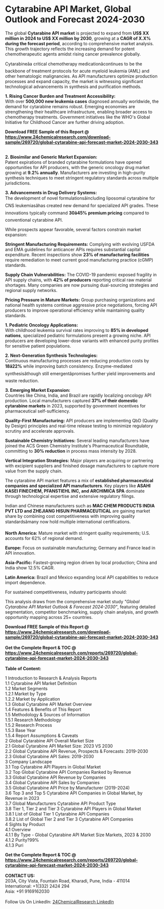 <h1>Cytarabine API Market, Global Outlook and Forecast 2024-2030</h1><p>The global <strong>Cytarabine API market</strong> is projected to expand from <strong>US$ XX million in 2024 to US$ XX million by 2030</strong>, growing at a <strong>CAGR of X.X% during the forecast period</strong>, according to comprehensive market analysis. This growth trajectory reflects the increasing demand for potent chemotherapeutic agents amidst rising cancer prevalence globally.</p><p>Cytarabineâa critical chemotherapy medicationâcontinues to be the backbone of treatment protocols for acute myeloid leukemia (AML) and other hematologic malignancies. As API manufacturers optimize production processes and expand capacity, the market is witnessing significant technological advancements in synthesis and purification methods.</p><p><strong>1. Rising Cancer Burden and Treatment Accessibility:</strong><br>
With over <strong>500,000 new leukemia cases</strong> diagnosed annually worldwide, the demand for cytarabine remains robust. Emerging economies are strengthening their healthcare infrastructure, enabling broader access to chemotherapy treatments. Government initiatives like the WHO's Global Initiative for Childhood Cancer are further driving adoption.</p><div><b>Download FREE Sample of this Report @ 
            <a href="https://www.24chemicalresearch.com/download-sample/269720/global-cytarabine-api-forecast-market-2024-2030-343">
            https://www.24chemicalresearch.com/download-sample/269720/global-cytarabine-api-forecast-market-2024-2030-343</a></b></div><br><p><strong>2. Biosimilar and Generic Market Expansion:</strong><br>
Patent expirations of branded cytarabine formulations have opened opportunities for API producers, with the generic oncology drug market growing at <strong>9.2% annually</strong>. Manufacturers are investing in high-purity synthesis techniques to meet stringent regulatory standards across multiple jurisdictions.</p><p><strong>3. Advancements in Drug Delivery Systems:</strong><br>
The development of novel formulationsâincluding liposomal cytarabine for CNS leukemiasâhas created new demand for specialized API grades. These innovations typically command <strong>30â45% premium pricing</strong> compared to conventional cytarabine API.</p><p>While prospects appear favorable, several factors constrain market expansion:</p><p><strong>Stringent Manufacturing Requirements:</strong> Complying with evolving USFDA and EMA guidelines for anticancer APIs requires substantial capital expenditure. Recent inspections show <strong>23% of manufacturing facilities</strong> require remediation to meet current good manufacturing practice (cGMP) standards.</p><p><strong>Supply Chain Vulnerabilities:</strong> The COVID-19 pandemic exposed fragility in API supply chains, with <strong>42% of producers</strong> reporting critical raw material shortages. Many companies are now pursuing dual-sourcing strategies and regional supply networks.</p><p><strong>Pricing Pressure in Mature Markets:</strong> Group purchasing organizations and national health systems continue aggressive price negotiations, forcing API producers to improve operational efficiency while maintaining quality standards.</p><p><strong>1. Pediatric Oncology Applications:</strong><br>
With childhood leukemia survival rates improving to <strong>85% in developed nations</strong>, specialized pediatric formulations present a growing niche. API producers are developing lower-dose variants with enhanced purity profiles for sensitive patient populations.</p><p><strong>2. Next-Generation Synthesis Technologies:</strong><br>
Continuous manufacturing processes are reducing production costs by <strong>18â22%</strong> while improving batch consistency. Enzyme-mediated synthesisâthough still emergentâpromises further yield improvements and waste reduction.</p><p><strong>3. Emerging Market Expansion:</strong><br>
Countries like China, India, and Brazil are rapidly localizing oncology API production. Local manufacturers captured <strong>37% of their domestic cytarabine markets</strong> in 2023, supported by government incentives for pharmaceutical self-sufficiency.</p><p><strong>Quality-First Manufacturing:</strong> API producers are implementing QbD (Quality by Design) principles and real-time release testing to minimize regulatory scrutiny and accelerate approvals.</p><p><strong>Sustainable Chemistry Initiatives:</strong> Several leading manufacturers have joined the ACS Green Chemistry Institute's Pharmaceutical Roundtable, committing to <strong>30% reduction</strong> in process mass intensity by 2028.</p><p><strong>Vertical Integration Strategies:</strong> Major players are acquiring or partnering with excipient suppliers and finished dosage manufacturers to capture more value from the supply chain.</p><p>The cytarabine API market features a mix of <strong>established pharmaceutical companies and specialized API manufacturers</strong>. Key players like <strong>ASAHI KASEI FINECHEM, PFANSTIEHL INC, and ARCHIMICA SPA</strong> dominate through technological expertise and extensive regulatory filings.</p><p>Indian and Chinese manufacturers such as <strong>MAC CHEM PRODUCTS INDIA PVT LTD and ZHEJIANG HISUN PHARMACEUTICAL</strong> are gaining market share by combining cost competitiveness with improving quality standardsâmany now hold multiple international certifications.</p><p><strong>North America:</strong> Mature market with stringent quality requirements; U.S. accounts for 62% of regional demand.</p><p><strong>Europe:</strong> Focus on sustainable manufacturing; Germany and France lead in API innovation.</p><p><strong>Asia-Pacific:</strong> Fastest-growing region driven by local production; China and India show 12.5% CAGR.</p><p><strong>Latin America:</strong> Brazil and Mexico expanding local API capabilities to reduce import dependence.</p><p>For sustained competitiveness, industry participants should:</p><p>This analysis draws from the comprehensive market study <em>"Global Cytarabine API Market Outlook &amp; Forecast 2024-2030"</em>, featuring detailed segmentation, competitor benchmarking, supply chain analysis, and growth opportunity mapping across 25+ countries.</p><div><b>Download FREE Sample of this Report @ 
            <a href="https://www.24chemicalresearch.com/download-sample/269720/global-cytarabine-api-forecast-market-2024-2030-343">
            https://www.24chemicalresearch.com/download-sample/269720/global-cytarabine-api-forecast-market-2024-2030-343</a></b></div><br><div><b>Get the Complete Report & TOC @ 
            <a href="https://www.24chemicalresearch.com/reports/269720/global-cytarabine-api-forecast-market-2024-2030-343">
            https://www.24chemicalresearch.com/reports/269720/global-cytarabine-api-forecast-market-2024-2030-343</a></b></div><br>
            <b>Table of Content:</b><p>1 Introduction to Research & Analysis Reports<br />
    1.1 Cytarabine API Market Definition<br />
    1.2 Market Segments<br />
        1.2.1 Market by Type<br />
        1.2.2 Market by Application<br />
    1.3 Global Cytarabine API Market Overview<br />
    1.4 Features & Benefits of This Report<br />
    1.5 Methodology & Sources of Information<br />
        1.5.1 Research Methodology<br />
        1.5.2 Research Process<br />
        1.5.3 Base Year<br />
        1.5.4 Report Assumptions & Caveats<br />
2 Global Cytarabine API Overall Market Size<br />
    2.1 Global Cytarabine API Market Size: 2023 VS 2030<br />
    2.2 Global Cytarabine API Revenue, Prospects & Forecasts: 2019-2030<br />
    2.3 Global Cytarabine API Sales: 2019-2030<br />
3 Company Landscape<br />
    3.1 Top Cytarabine API Players in Global Market<br />
    3.2 Top Global Cytarabine API Companies Ranked by Revenue<br />
    3.3 Global Cytarabine API Revenue by Companies<br />
    3.4 Global Cytarabine API Sales by Companies<br />
    3.5 Global Cytarabine API Price by Manufacturer (2019-2024)<br />
    3.6 Top 3 and Top 5 Cytarabine API Companies in Global Market, by Revenue in 2023<br />
    3.7 Global Manufacturers Cytarabine API Product Type<br />
    3.8 Tier 1, Tier 2 and Tier 3 Cytarabine API Players in Global Market<br />
        3.8.1 List of Global Tier 1 Cytarabine API Companies<br />
        3.8.2 List of Global Tier 2 and Tier 3 Cytarabine API Companies<br />
4 Sights by Product<br />
    4.1 Overview<br />
        4.1.1 By Type - Global Cytarabine API Market Size Markets, 2023 & 2030<br />
        4.1.2 Purity?99%<br />
        4.1.3 Puri</p><div><b>Get the Complete Report & TOC @ 
            <a href="https://www.24chemicalresearch.com/reports/269720/global-cytarabine-api-forecast-market-2024-2030-343">
            https://www.24chemicalresearch.com/reports/269720/global-cytarabine-api-forecast-market-2024-2030-343</a></b></div><br><b>CONTACT US:</b><br>
            203A, City Vista, Fountain Road, Kharadi, Pune, India - 411014<br>
            International: +1(332) 2424 294<br>
            Asia: +91 9169162030 <br><br>
            Follow Us On LinkedIn: <a href="https://www.linkedin.com/company/24chemicalresearch/">24ChemicalResearch LinkedIn</a>